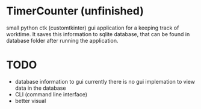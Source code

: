 # TimerCounter (unfinished)

small python ctk (customtkinter) gui application for a keeping track of worktime.
It saves this information to sqlite database, that can be found in database folder after running the application.

# TODO

- database information to gui
currently there is no gui implemation to view data in the database
- CLI (command line interface) 
- better visual
